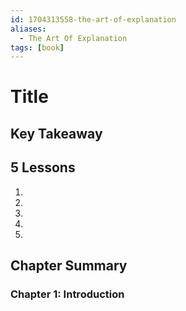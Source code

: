 ```yaml
---
id: 1704313558-the-art-of-explanation
aliases:
  - The Art Of Explanation
tags: [book]
---
```


# Title

## Key Takeaway

## 5 Lessons

1.
2.
3.
4.
5.

## Chapter Summary

### Chapter 1: Introduction









